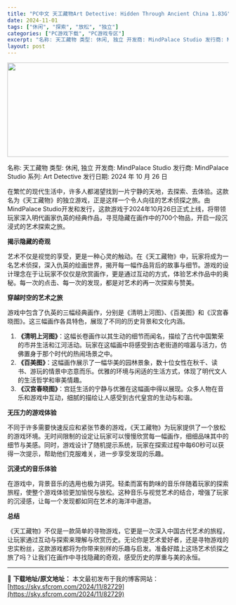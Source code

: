 ```yaml
---
title: "PC中文 天工藏物Art Detective: Hidden Through Ancient China 1.83G"
date: 2024-11-01
tags: ["休闲", "探索", "放松", "独立"]
categories: ["PC游戏下载", "PC游戏专区"]
excerpt: "名称: 天工藏物 类型: 休闲, 独立 开发商: MindPalace Studio 发行商: MindPalace Studio 系列: Art Detective 发行日期: 2024 年 10 月 26 日 在繁忙的现代生活中，许多人都渴望找到一片宁静的天地，去探索、去体验。这款名为《天工藏物&hellip;"
layout: post
---
```


<img class="aligncenter size-full wp-image-82730" src="https://sky.sfcrom.com/wp-content/uploads/2024/11/2024110102130370.webp" alt="" width="660" height="215" />

名称: 天工藏物
类型: 休闲, 独立
开发商: MindPalace Studio
发行商: MindPalace Studio
系列: Art Detective
发行日期: 2024 年 10 月 26 日

在繁忙的现代生活中，许多人都渴望找到一片宁静的天地，去探索、去体验。这款名为《天工藏物》的独立游戏，正是这样一个令人向往的艺术侦探之旅。由MindPalace Studio开发和发行，这款游戏于2024年10月26日正式上线，将带领玩家深入明代画家仇英的经典作品，寻觅隐藏在画作中的700个物品，开启一段沉浸式的艺术探索之旅。

<strong>揭示隐藏的奇观</strong>

艺术不仅是视觉的享受，更是一种心灵的触动。在《天工藏物》中，玩家将成为一名艺术侦探，深入仇英的绘画世界，揭开每一幅作品背后的故事与细节。游戏的设计理念在于让玩家不仅仅是欣赏画作，更是通过互动的方式，体验艺术作品中的奥秘。每一次的点击、每一次的发现，都是对艺术的再一次探索与赞美。

<strong>穿越时空的艺术之旅</strong>

游戏中包含了仇英的三幅经典画作，分别是《清明上河图》、《百美图》和《汉宫春晓图》。这三幅画作各具特色，展现了不同的历史背景和文化内涵。
<ol>
 	<li><strong>《清明上河图》</strong>：这幅长卷画作以其生动的细节而闻名，描绘了古代中国繁荣的市井生活和江河活动。玩家在这幅画中将感受到古老街道的喧嚣与活力，仿佛置身于那个时代的热闹场景之中。</li>
 	<li><strong>《百美图》</strong>：这幅画作展示了一幅华美的园林景象，数十位女性在秋千、读书、游玩的情景中恣意而乐。优雅的环境与闲适的生活方式，体现了明代文人的生活哲学和审美情趣。</li>
 	<li><strong>《汉宫春晓图》</strong>：宫廷生活的宁静与优雅在这幅画中得以展现。众多人物在音乐和游戏中互动，细腻的描绘让人感受到古代皇宫的生动与和谐。</li>
</ol>
<strong>无压力的游戏体验</strong>

不同于许多需要快速反应和紧张节奏的游戏，《天工藏物》为玩家提供了一个放松的游戏环境。无时间限制的设定让玩家可以慢慢欣赏每一幅画作，细细品味其中的细节与美感。同时，游戏设计了随机提示系统，玩家在探索过程中每60秒可以获得一次提示，帮助他们克服难关，进一步享受发现的乐趣。

<strong>沉浸式的音乐体验</strong>

在游戏中，背景音乐的选用也极为讲究。轻柔而富有韵味的音乐伴随着玩家的探索旅程，使整个游戏体验更加愉悦与放松。这种音乐与视觉艺术的结合，增强了玩家的沉浸感，让每一个发现都如同在艺术的海洋中遨游。

<strong>总结</strong>

《天工藏物》不仅是一款简单的寻物游戏，它更是一次深入中国古代艺术的旅程，让玩家通过互动与探索来理解与欣赏历史。无论你是艺术爱好者，还是寻物游戏的忠实粉丝，这款游戏都将为你带来别样的乐趣与启发。准备好踏上这场艺术侦探之旅了吗？让我们在画作中寻找隐藏的奇观，感受历史的厚重与美的永恒。

---
📖 **下载地址/原文地址：** 本文最初发布于我的博客网站：[https://sky.sfcrom.com/2024/11/82729](https://sky.sfcrom.com/2024/11/82729)
